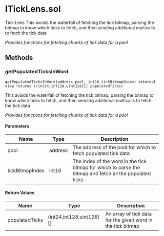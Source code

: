 
# ITickLens.sol

    
Tick Lens
This avoids the waterfall of fetching the tick bitmap, parsing the bitmap to know which ticks to fetch, and then sending additional multicalls to fetch the tick data

    
*Provides functions for fetching chunks of tick data for a pool*
## Methods
### getPopulatedTicksInWord
```solidity
getPopulatedTicksInWord(address pool, int16 tickBitmapIndex) external view returns ((int24,int128,uint128)[] populatedTicks)
```

            
This avoids the waterfall of fetching the tick bitmap, parsing the bitmap to know which ticks to fetch, and then sending additional multicalls to fetch the tick data

            
*Provides functions for fetching chunks of tick data for a pool*
#### Parameters

| Name | Type | Description |
|---|---|---|
| pool | address | The address of the pool for which to fetch populated tick data |
| tickBitmapIndex | int16 | The index of the word in the tick bitmap for which to parse the bitmap and fetch all the populated ticks |

#### Return Values

| Name | Type | Description |
|---|---|---|
| populatedTicks | (int24,int128,uint128)[] | An array of tick data for the given word in the tick bitmap |


